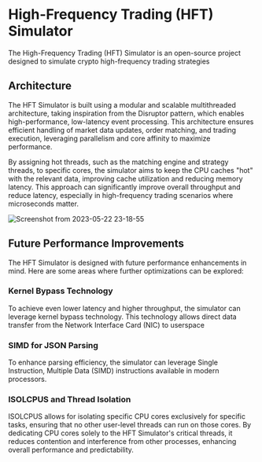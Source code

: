 # High-Frequency Trading (HFT) Simulator
The High-Frequency Trading (HFT) Simulator is an open-source project designed to simulate crypto high-frequency trading strategies 

## Architecture

The HFT Simulator is built using a modular and scalable multithreaded architecture, taking inspiration from the Disruptor pattern, which enables high-performance, low-latency event processing. This architecture ensures efficient handling of market data updates, order matching, and trading execution, leveraging parallelism and core affinity to maximize performance.

By assigning hot threads, such as the matching engine and strategy threads, to specific cores, the simulator aims to keep the CPU caches "hot" with the relevant data, improving cache utilization and reducing memory latency. This approach can significantly improve overall throughput and reduce latency, especially in high-frequency trading scenarios where microseconds matter.

![Screenshot from 2023-05-22 23-18-55](https://github.com/Naseefabu/HFTRepo/assets/104965020/5cfa959c-818e-45e6-8642-bf077cebf26d)


## Future Performance Improvements
The HFT Simulator is designed with future performance enhancements in mind. Here are some areas where further optimizations can be explored:

### Kernel Bypass Technology
To achieve even lower latency and higher throughput, the simulator can leverage kernel bypass technology. This technology allows direct data transfer from the Network Interface Card (NIC) to userspace 

### SIMD for JSON Parsing
To enhance parsing efficiency, the simulator can leverage Single Instruction, Multiple Data (SIMD) instructions available in modern processors. 

### ISOLCPUS and Thread Isolation
ISOLCPUS allows for isolating specific CPU cores exclusively for specific tasks, ensuring that no other user-level threads can run on those cores. By dedicating CPU cores solely to the HFT Simulator's critical threads, it reduces contention and interference from other processes, enhancing overall performance and predictability. 